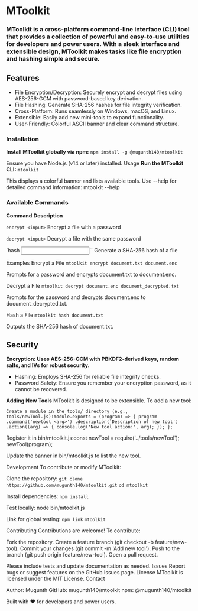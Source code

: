 # MToolkit

### MToolkit is a cross-platform command-line interface (CLI) tool that provides a collection of powerful and easy-to-use utilities for developers and power users. With a sleek interface and extensible design, MToolkit makes tasks like file encryption and hashing simple and secure.

## Features

- File Encryption/Decryption: Securely encrypt and decrypt files using AES-256-GCM with password-based key derivation.
- File Hashing: Generate SHA-256 hashes for file integrity verification.
- Cross-Platform: Runs seamlessly on Windows, macOS, and Linux.
- Extensible: Easily add new mini-tools to expand functionality.
- User-Friendly: Colorful ASCII banner and clear command structure.

### Installation
**Install MToolkit globally via npm:**
`npm install -g @mugunth140/mtoolkit`

Ensure you have Node.js (v14 or later) installed.
Usage
**Run the MToolkit CLI:**
`mtoolkit`

This displays a colorful banner and lists available tools. Use --help for detailed command information:
mtoolkit --help

### Available Commands



**Command**
**Description**



`encrypt <input>`
Encrypt a file with a password


`decrypt <input>`
Decrypt a file with the same password


`hash <input>``
Generate a SHA-256 hash of a file


Examples
Encrypt a File
`mtoolkit encrypt document.txt document.enc`


Prompts for a password and encrypts document.txt to document.enc.

Decrypt a File
`mtoolkit decrypt document.enc document_decrypted.txt`


Prompts for the password and decrypts document.enc to document_decrypted.txt.

Hash a File
`mtoolkit hash document.txt`


Outputs the SHA-256 hash of document.txt.

## Security

**Encryption: Uses AES-256-GCM with PBKDF2-derived keys, random salts, and IVs for robust security.**
- Hashing: Employs SHA-256 for reliable file integrity checks.
- Password Safety: Ensure you remember your encryption password, as it cannot be recovered.

**Adding New Tools**
MToolkit is designed to be extensible. To add a new tool:

`Create a module in the tools/ directory (e.g., tools/newTool.js):module.exports = (program) => {
  program
    .command('newtool <arg>')
    .description('Description of new tool')
    .action((arg) => {
      console.log('New tool action:', arg);
    });
};`


Register it in bin/mtoolkit.js:const newTool = require('../tools/newTool');
newTool(program);


Update the banner in bin/mtoolkit.js to list the new tool.

Development
To contribute or modify MToolkit:

Clone the repository:
`git clone https://github.com/mugunth140/mtoolkit.git`
`cd mtoolkit`


Install dependencies:
`npm install`


Test locally:
node bin/mtoolkit.js


Link for global testing:
`npm link`
`mtoolkit`



Contributing
Contributions are welcome! To contribute:

Fork the repository.
Create a feature branch (git checkout -b feature/new-tool).
Commit your changes (git commit -m 'Add new tool').
Push to the branch (git push origin feature/new-tool).
Open a pull request.

Please include tests and update documentation as needed.
Issues
Report bugs or suggest features on the GitHub Issues page.
License
MToolkit is licensed under the MIT License.
Contact

Author: Mugunth
GitHub: mugunth140/mtoolkit
npm: @mugunth140/mtoolkit


Built with ❤️ for developers and power users.
